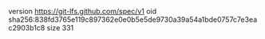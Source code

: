 version https://git-lfs.github.com/spec/v1
oid sha256:838fd3765e119c897362e0e0b5e5de9730a39a54a1bde0757c7e3eac2903b1c8
size 331
